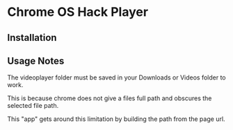 # Chrome OS Hack Player

## Installation

## Usage Notes

The videoplayer folder must be saved in your Downloads or Videos folder to work.

This is because chrome does not give a files full path and obscures the selected file path.

This "app" gets around this limitation by building the path from the page url.
